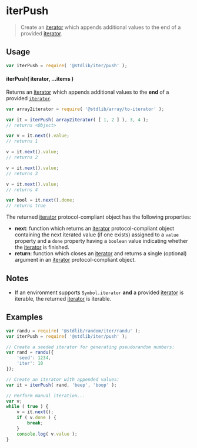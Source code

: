 <!--

@license Apache-2.0

Copyright (c) 2019 The Stdlib Authors.

Licensed under the Apache License, Version 2.0 (the "License");
you may not use this file except in compliance with the License.
You may obtain a copy of the License at

   http://www.apache.org/licenses/LICENSE-2.0

Unless required by applicable law or agreed to in writing, software
distributed under the License is distributed on an "AS IS" BASIS,
WITHOUT WARRANTIES OR CONDITIONS OF ANY KIND, either express or implied.
See the License for the specific language governing permissions and
limitations under the License.

-->

# iterPush

> Create an [iterator][mdn-iterator-protocol] which appends additional values to the end of a provided [iterator][mdn-iterator-protocol].

<!-- Section to include introductory text. Make sure to keep an empty line after the intro `section` element and another before the `/section` close. -->

<section class="intro">

</section>

<!-- /.intro -->

<!-- Package usage documentation. -->

<section class="usage">

## Usage

```javascript
var iterPush = require( '@stdlib/iter/push' );
```

#### iterPush( iterator, ...items )

Returns an [iterator][mdn-iterator-protocol] which appends additional values to the **end** of a provided [`iterator`][mdn-iterator-protocol].

```javascript
var array2iterator = require( '@stdlib/array/to-iterator' );

var it = iterPush( array2iterator( [ 1, 2 ] ), 3, 4 );
// returns <Object>

var v = it.next().value;
// returns 1

v = it.next().value;
// returns 2

v = it.next().value;
// returns 3

v = it.next().value;
// returns 4

var bool = it.next().done;
// returns true
```

The returned [iterator][mdn-iterator-protocol] protocol-compliant object has the following properties:

-   **next**: function which returns an [iterator][mdn-iterator-protocol] protocol-compliant object containing the next iterated value (if one exists) assigned to a `value` property and a `done` property having a `boolean` value indicating whether the [iterator][mdn-iterator-protocol] is finished.
-   **return**: function which closes an [iterator][mdn-iterator-protocol] and returns a single (optional) argument in an [iterator][mdn-iterator-protocol] protocol-compliant object.

</section>

<!-- /.usage -->

<!-- Package usage notes. Make sure to keep an empty line after the `section` element and another before the `/section` close. -->

<section class="notes">

## Notes

-   If an environment supports `Symbol.iterator` **and** a provided [iterator][mdn-iterator-protocol] is iterable, the returned [iterator][mdn-iterator-protocol] is iterable.

</section>

<!-- /.notes -->

<!-- Package usage examples. -->

<section class="examples">

## Examples

<!-- eslint no-undef: "error" -->

```javascript
var randu = require( '@stdlib/random/iter/randu' );
var iterPush = require( '@stdlib/iter/push' );

// Create a seeded iterator for generating pseudorandom numbers:
var rand = randu({
    'seed': 1234,
    'iter': 10
});

// Create an iterator with appended values:
var it = iterPush( rand, 'beep', 'boop' );

// Perform manual iteration...
var v;
while ( true ) {
    v = it.next();
    if ( v.done ) {
        break;
    }
    console.log( v.value );
}
```

</section>

<!-- /.examples -->

<!-- Section to include cited references. If references are included, add a horizontal rule *before* the section. Make sure to keep an empty line after the `section` element and another before the `/section` close. -->

<section class="references">

</section>

<!-- /.references -->

<!-- Section for all links. Make sure to keep an empty line after the `section` element and another before the `/section` close. -->

<section class="links">

[mdn-iterator-protocol]: https://developer.mozilla.org/en-US/docs/Web/JavaScript/Reference/Iteration_protocols#The_iterator_protocol

</section>

<!-- /.links -->
